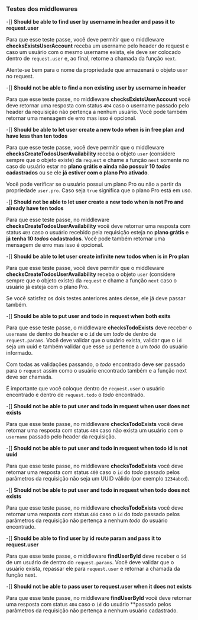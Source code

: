 ### Testes dos middlewares

-[] **Should be able to find user by username in header and pass it to request.user**

Para que esse teste passe, você deve permitir que o middleware **checksExistsUserAccount** receba um username pelo header do request e caso um usuário com o mesmo username exista, ele deve ser colocado dentro de `request.user` e, ao final, retorne a chamada da função `next`.

Atente-se bem para o nome da propriedade que armazenará o objeto `user` no request.

-[] **Should not be able to find a non existing user by username in header**

Para que esse teste passe, no middleware **checksExistsUserAccount** você deve retornar uma resposta com status `404` caso o username passado pelo header da requisição não pertença a nenhum usuário. Você pode também retornar uma mensagem de erro mas isso é opcional.

-[] **Should be able to let user create a new todo when is in free plan and have less than ten todos**

Para que esse teste passe, você deve permitir que o middleware **checksCreateTodosUserAvailability** receba o objeto `user` (considere sempre que o objeto existe) da `request` e chame a função `next` somente no caso do usuário estar no **plano grátis e ainda não possuir 10 _todos_ cadastrados** ou se ele **já estiver com o plano Pro ativado**.

Você pode verificar se o usuário possui um plano Pro ou não a partir da propriedade `user.pro`. Caso seja `true` significa que o plano Pro está em uso.

-[] **Should not be able to let user create a new todo when is not Pro and already have ten todos**

Para que esse teste passe, no middleware **checksCreateTodosUserAvailability** você deve retornar uma resposta com status `403` caso o usuário recebido pela requisição esteja no **plano grátis** e **já tenha 10 _todos_ cadastrados**. Você pode também retornar uma mensagem de erro mas isso é opcional.

-[] **Should be able to let user create infinite new todos when is in Pro plan**

Para que esse teste passe, você deve permitir que o middleware **checksCreateTodosUserAvailability** receba o objeto `user` (considere sempre que o objeto existe) da `request` e chame a função `next` caso o usuário já esteja com o plano Pro.

Se você satisfez os dois testes anteriores antes desse, ele já deve passar também.

-[] **Should be able to put user and todo in request when both exits**

Para que esse teste passe, o middleware **checksTodoExists** deve receber o `username` de dentro do header e o `id` de um _todo_ de dentro de `request.params`. Você deve validar que o usuário exista, validar que o `id` seja um uuid e também validar que esse `id` pertence a um _todo_ do usuário informado.

Com todas as validações passando, o _todo_ encontrado deve ser passado para o `request` assim como o usuário encontrado também e a função next deve ser chamada.

É importante que você coloque dentro de `request.user` o usuário encontrado e dentro de `request.todo` o _todo_ encontrado.

-[] **Should not be able to put user and todo in request when user does not exists**

Para que esse teste passe, no middleware **checksTodoExists** você deve retornar uma resposta com status `404` caso não exista um usuário com o `username` passado pelo header da requisição.

-[] **Should not be able to put user and todo in request when todo id is not uuid**

Para que esse teste passe, no middleware **checksTodoExists** você deve retornar uma resposta com status `400` caso o `id` do _todo_ passado pelos parâmetros da requisição não seja um UUID válido (por exemplo `1234abcd`).

-[] **Should not be able to put user and todo in request when todo does not exists**

Para que esse teste passe, no middleware **checksTodoExists** você deve retornar uma resposta com status `404` caso o `id` do _todo_ passado pelos parâmetros da requisição não pertença a nenhum _todo_ do usuário encontrado.

-[] **Should be able to find user by id route param and pass it to request.user**

Para que esse teste passe, o middleware **findUserById** deve receber o `id` de um usuário de dentro do `request.params`. Você deve validar que o usuário exista, repassar ele para `request.user` e retornar a chamada da função next.

-[] **Should not be able to pass user to request.user when it does not exists**

Para que esse teste passe, no middleware **findUserById** você deve retornar uma resposta com status `404` caso o `id` do usuário \*\*passado pelos parâmetros da requisição não pertença a nenhum usuário cadastrado.
